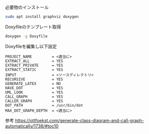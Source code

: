 必要物のインストール

```bash
sudo apt install graphviz doxygen
```

Doxyfileのテンプレート取得
```bash
doxygen -g Doxyfile
```

Doxyfileを編集し以下設定
```
PROJECT_NAME         = <適当に>
EXTRACT_ALL          = YES
EXTRACT_PRIVATE      = YES
EXTRACT_STATIC       = YES
INPUT                = <ソースディレクトリ>
RECURSIVE            = YES
GENERATE_LATEX       = NO
HAVE_DOT             = YES
UML_LOOK             = YES
CALL_GRAPH           = YES
CALLER_GRAPH         = YES
DOT_PATH             = /usr/bin/dot
MAX_DOT_GRAPH_DEPTH  = <適当に>
```

参考
https://ottfoekst.com/generate-class-diagram-and-call-graph-automatically/1738/#toc10